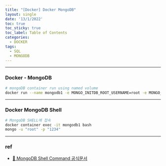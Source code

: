 ```yaml
---
title: "[Docker] Docker MongoDB"
layout: single
date: '13/1/2022'
toc: true
toc_sticky: true
toc_label: Table of Contents
categories:
  - DOCKER
tags:
  - SQL
  - MONGODB
---
```


---
### Docker - MongoDB

```bash
# mongoDB container run using named volume
docker run --name mongodb1 -e MONGO_INITDB_ROOT_USERNAME=root -e MONGO_INITDB_ROOT_PASSWORD=1234 -v mongo_data:/data/db -d -p 27017:27017 mongo:5.0.5
```
---

### Docker MongoDB Shell

```bash
# MongoDB SHELL에 접속
docker container exec -it mongodb1 bash
mongo -u "root" -p "1234"
```
---

### ref
* [🔗 MongoDB Shell Command 공식문서](https://docs.mongodb.com/manual/reference/mongo-shell/#command-helpers)
